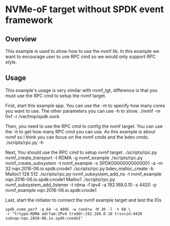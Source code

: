 # NVMe-oF target without SPDK event framework

## Overview

This example is used to show how to use the nvmf lib. In this example we want to encourage user
to use RPC cmd so we would only support RPC style.

## Usage

This example's usage is very similar with nvmf_tgt, difference is that you must use the RPC cmd
to setup the nvmf target.

First, start this example app. You can use the -m to specify how many cores you want to use.
The other parameters you can use -h to show.
	./nvmf -m 0xf -r /var/tmp/spdk.sock

Then, you need to use the RPC cmd to config the nvmf target. You can use the -h to get how many
RPC cmd you can use. As this example is about nvmf so I think you can focus on the nvmf cmds and
the bdev cmds.
	./scripts/rpc.py -h

Next, You should use the RPC cmd to setup nvmf target.
	./scripts/rpc.py nvmf_create_transport -t RDMA -g nvmf_example
	./scripts/rpc.py nvmf_create_subsystem -t nvmf_example -s SPDK00000000000001 -a -m 32 nqn.2016-06.io.spdk:cnode1
	./scripts/rpc.py bdev_malloc_create -b Malloc1 128 512
	./scripts/rpc.py nvmf_subsystem_add_ns -t nvmf_example nqn.2016-06.io.spdk:cnode1 Malloc1
	./scripts/rpc.py nvmf_subsystem_add_listener -t rdma -f Ipv4 -a 192.168.0.10 -s 4420 -p nvmf_example nqn.2016-06.io.spdk:cnode1

Last, start the initiator to connect the nvmf example target and test the IOs

~~~{.sh}
spdk_nvme_perf -q 64 -o 4095 -w randrw -M 30 -l -t 60 \
-r "trtype:RDMA adrfam:IPv4 traddr:192.168.0.10 trsvcid:4420 subnqn:nqn.2016-06.io.spdk:cnode1"
~~~
